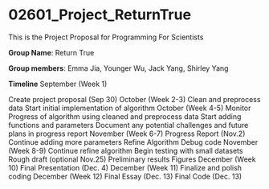# 02601_Project_ReturnTrue

This is the Project Proposal for Programming For Scientists 

**Group Name**: Return True

**Group members**: Emma Jia, Younger Wu, Jack Yang, Shirley Yang

**Timeline**
September (Week 1) 

Create project proposal  (Sep 30)
October (Week 2-3)
Clean and preprocess data
Start initial implementation of algorithm
October (Week 4-5)
Monitor Progress of algorithm using cleaned and preprocess data 
Start adding functions and parameters
Document any potential challenges and future plans in progress report 
November (Week 6-7)
Progress Report (Nov.2)
Continue adding more parameters 
Refine Algorithm
Debug code 
November (Week 8-9)
Continue refine algorithm
Begin testing with small datasets
Rough draft (optional Nov.25)
Preliminary results
Figures
December (Week 10)
Final Presentation (Dec. 4)
December (Week 11)
Finalize and polish coding 
December (Week 12)
Final Essay (Dec. 13)
Final Code (Dec. 13)


